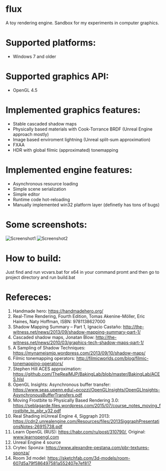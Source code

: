 # flux
A toy rendering engine. Sandbox for my experiments in computer graphics.

# Supported platforms:
* Windows 7 and older

# Supported graphics API:
* OpenGL 4.5

# Implemented graphics features:

* Stable cascaded shadow maps
* Physically based materials with Cook-Torrance BRDF (Unreal Engine approach mostly)
* Image based enviroment lightning (Unreal split-sum approximation)
* FXAA
* HDR with global filmic (approximated) tonemapping

# Implemented engine features:

* Asynchronous resource loading
* Simple scene serialization
* Simple editor
* Runtime code hot-reloading
* Manually implemented win32 platform layer (definetly has tons of bugs)

# Some screenshots:

![Screenshot1](https://raw.githubusercontent.com/swarzzy/flux/master/screenshots/flux1.png)
![Screenshot2](https://raw.githubusercontent.com/swarzzy/flux/master/screenshots/flux2.png)

# How to build:

Just find and run vcvars.bat for x64 in your command promt and then go to project directory and run build.bat

# Refereces:

1. Handmade hero: https://handmadehero.org/
2. Real-Time Rendering, Fourth Edition, Tomas Akenine-Möller, Eric Haines, Naty Hoffman, ISBN:  9781138627000
3. Shadow Mapping Summary – Part 1, 	Ignacio Castaño: http://the-witness.net/news/2013/09/shadow-mapping-summary-part-1/
4. Cascaded shadow maps, Jonatan Blow: http://the-witness.net/news/2010/03/graphics-tech-shadow-maps-part-1/
5. A Sampling of Shadow Techniques: https://mynameismjp.wordpress.com/2013/09/10/shadow-maps/
6. Filmic tonemapping operators: http://filmicworlds.com/blog/filmic-tonemapping-operators/
7. Stephen Hill ACES approximation: https://github.com/TheRealMJP/BakingLab/blob/master/BakingLab/ACES.hlsl
8. OpenGL Insights: Asynchronous buffer transfer: https://www.seas.upenn.edu/~pcozzi/OpenGLInsights/OpenGLInsights-AsynchronousBufferTransfers.pdf
9. Moving Frostbite to Physically Based Rendering 3.0: https://seblagarde.files.wordpress.com/2015/07/course_notes_moving_frostbite_to_pbr_v32.pdf
10. Real Shading inUnreal Engine 4, Siggraph 2013: https://cdn2.unrealengine.com/Resources/files/2013SiggraphPresentationsNotes-26915738.pdf
11. Learn OpenGL (RUS): https://habr.com/ru/post/310790/, Original: www.learnopengl.com 
12. Unreal Engine 4 source
13. Crytec Sponza: https://www.alexandre-pestana.com/pbr-textures-sponza/
14. Room 3d model: https://sketchfab.com/3d-models/room-607d5a79f586497581a552407e7ef817
